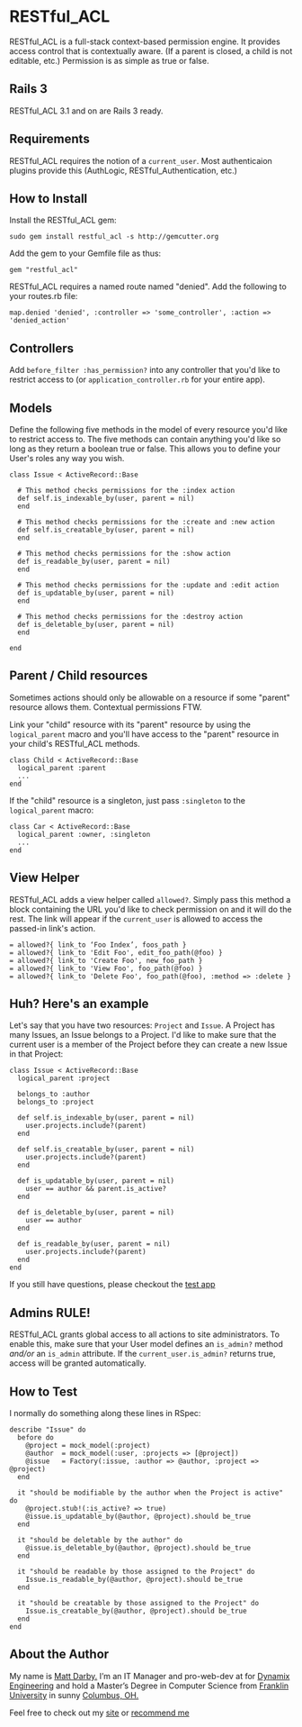 RESTful_ACL
===========
RESTful_ACL is a full-stack context-based permission engine. It provides access control that is contextually aware. (If a parent is closed, a child is not editable, etc.) Permission is as simple as true or false.

Rails 3
-------
RESTful_ACL 3.1 and on are Rails 3 ready.

Requirements
------------
RESTful_ACL requires the notion of a `current_user`. Most authenticaion plugins provide this (AuthLogic, RESTful_Authentication, etc.)

How to Install
--------------
Install the RESTful_ACL gem:
<pre><code>sudo gem install restful_acl -s http://gemcutter.org</code></pre>

Add the gem to your Gemfile file as thus:
<pre><code>gem "restful_acl"</code></pre>

RESTful_ACL requires a named route named "denied". Add the following to your routes.rb file:
<pre><code>map.denied 'denied', :controller => 'some_controller', :action => 'denied_action'</code></pre>

Controllers
-----------
Add `before_filter :has_permission?` into any controller that you'd like to restrict access to (or `application_controller.rb` for your entire app).

Models
------
Define the following five methods in the model of every resource you'd like to restrict access to. The five methods can contain anything you'd like so long as they return a boolean true or false. This allows you to define your User's roles any way you wish.

<pre><code>class Issue < ActiveRecord::Base

  # This method checks permissions for the :index action
  def self.is_indexable_by(user, parent = nil)
  end

  # This method checks permissions for the :create and :new action
  def self.is_creatable_by(user, parent = nil)
  end

  # This method checks permissions for the :show action
  def is_readable_by(user, parent = nil)
  end

  # This method checks permissions for the :update and :edit action
  def is_updatable_by(user, parent = nil)
  end

  # This method checks permissions for the :destroy action
  def is_deletable_by(user, parent = nil)
  end

end
</code></pre>

Parent / Child resources
------------------------

Sometimes actions should only be allowable on a resource if some "parent" resource allows them. Contextual permissions FTW.

Link your "child" resource with its "parent" resource by using the `logical_parent` macro and you'll have access to the "parent" resource in your child's RESTful_ACL methods.

<pre><code>class Child < ActiveRecord::Base
  logical_parent :parent
  ...
end
</code></pre>

If the "child" resource is a singleton, just pass `:singleton` to the `logical_parent` macro:

<pre><code>class Car < ActiveRecord::Base
  logical_parent :owner, :singleton
  ...
end
</code></pre>

View Helper
-----------

RESTful_ACL adds a view helper called `allowed?`. Simply pass this method a block containing the URL you'd like to check permission on and it will do the rest.
The link will appear if the `current_user` is allowed to access the passed-in link's action.

<pre><code>= allowed?{ link_to ‘Foo Index’, foos_path }
= allowed?{ link_to 'Edit Foo', edit_foo_path(@foo) }
= allowed?{ link_to 'Create Foo', new_foo_path }
= allowed?{ link_to 'View Foo', foo_path(@foo) }
= allowed?{ link_to 'Delete Foo', foo_path(@foo), :method => :delete }
</code></pre>


Huh? Here's an example
----------------------
Let's say that you have two resources: `Project` and `Issue`. A Project has many Issues, an Issue belongs to a Project. I'd like to make sure that the current user is a member of the Project before they can create a new Issue in that Project:

<pre><code>class Issue < ActiveRecord::Base
  logical_parent :project

  belongs_to :author
  belongs_to :project

  def self.is_indexable_by(user, parent = nil)
    user.projects.include?(parent)
  end

  def self.is_creatable_by(user, parent = nil)
    user.projects.include?(parent)
  end

  def is_updatable_by(user, parent = nil)
    user == author && parent.is_active?
  end

  def is_deletable_by(user, parent = nil)
    user == author
  end

  def is_readable_by(user, parent = nil)
    user.projects.include?(parent)
  end
end
</code></pre>

If you still have questions, please checkout the [test app](http://github.com/mdarby/restful_acl_app)

Admins RULE!
------------
RESTful_ACL grants global access to all actions to site administrators. To enable this, make sure that your User model defines an `is_admin?` method *and/or* an `is_admin` attribute. If the `current_user.is_admin?` returns true, access will be granted automatically.

How to Test
-----------
I normally do something along these lines in RSpec:

<pre><code>describe "Issue" do
  before do
    @project = mock_model(:project)
    @author  = mock_model(:user, :projects => [@project])
    @issue   = Factory(:issue, :author => @author, :project => @project)
  end

  it "should be modifiable by the author when the Project is active" do
    @project.stub!(:is_active? => true)
    @issue.is_updatable_by(@author, @project).should be_true
  end

  it "should be deletable by the author" do
    @issue.is_deletable_by(@author, @project).should be_true
  end

  it "should be readable by those assigned to the Project" do
    Issue.is_readable_by(@author, @project).should be_true
  end

  it "should be creatable by those assigned to the Project" do
    Issue.is_creatable_by(@author, @project).should be_true
  end
end
</code></pre>

About the Author
----------------
My name is [Matt Darby.](http://blog.matt-darby.com) I’m an IT Manager and pro-web-dev at for [Dynamix Engineering](http://dynamix-ltd.com) and hold a Master’s Degree in Computer Science from [Franklin University](http://www.franklin.edu) in sunny [Columbus, OH.](http://en.wikipedia.org/wiki/Columbus,_Ohio)

Feel free to check out my [site](http://matt-darby.com) or [recommend me](http://www.workingwithrails.com/person/10908-matt-darby)
